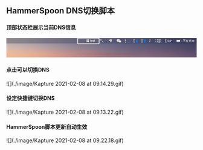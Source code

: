 ## HammerSpoon DNS切换脚本

#### 顶部状态栏展示当前DNS信息

![image-20210207185031516](./image/image-20210207184919117.png)

#### 点击可以切换DNS

![](./image/Kapture 2021-02-08 at 09.14.29.gif)

#### 设定快捷键切换DNS

![](./image/Kapture 2021-02-08 at 09.13.22.gif)

#### HammerSpoon脚本更新自动生效

![](./image/Kapture 2021-02-08 at 09.22.18.gif)

